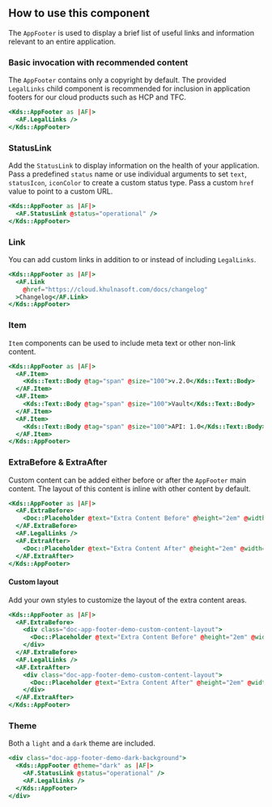 ## How to use this component

The `AppFooter` is used to display a brief list of useful links and information relevant to an entire application. 

### Basic invocation with recommended content

The `AppFooter` contains only a copyright by default. The provided `LegalLinks` child component is recommended for inclusion in application footers for our cloud products such as HCP and TFC.

```handlebars
<Kds::AppFooter as |AF|>
  <AF.LegalLinks />
</Kds::AppFooter>
```

### StatusLink

Add the `StatusLink` to display information on the health of your application. Pass a predefined `status` name or use individual arguments to set `text`, `statusIcon`, `iconColor` to create a custom status type. Pass a custom `href` value to point to a custom URL.

```handlebars
<Kds::AppFooter as |AF|>
  <AF.StatusLink @status="operational" />
</Kds::AppFooter>
```

### Link

You can add custom links in addition to or instead of including `LegalLinks`.

```handlebars
<Kds::AppFooter as |AF|>
  <AF.Link
    @href="https://cloud.khulnasoft.com/docs/changelog"
  >Changelog</AF.Link>
</Kds::AppFooter>
```

### Item

`Item` components can be used to include meta text or other non-link content.

```handlebars
<Kds::AppFooter as |AF|>
  <AF.Item>
    <Kds::Text::Body @tag="span" @size="100">v.2.0</Kds::Text::Body>
  </AF.Item>
  <AF.Item>
    <Kds::Text::Body @tag="span" @size="100">Vault</Kds::Text::Body>
  </AF.Item>
  <AF.Item>
    <Kds::Text::Body @tag="span" @size="100">API: 1.0</Kds::Text::Body>
  </AF.Item>
</Kds::AppFooter>
```

### ExtraBefore & ExtraAfter

Custom content can be added either before or after the `AppFooter` main content. The layout of this content is inline with other content by default.

```handlebars
<Kds::AppFooter as |AF|>
  <AF.ExtraBefore>
    <Doc::Placeholder @text="Extra Content Before" @height="2em" @width="fit-content" class="doc-app-footer-demo-placeholder" />
  </AF.ExtraBefore>
  <AF.LegalLinks />
  <AF.ExtraAfter>
    <Doc::Placeholder @text="Extra Content After" @height="2em" @width="fit-content" class="doc-app-footer-demo-placeholder" />
  </AF.ExtraAfter>
</Kds::AppFooter>
```

#### Custom layout

Add your own styles to customize the layout of the extra content areas.

```handlebars
<Kds::AppFooter as |AF|>
  <AF.ExtraBefore>
    <div class="doc-app-footer-demo-custom-content-layout">
      <Doc::Placeholder @text="Extra Content Before" @height="2em" @width="fit-content" class="doc-app-footer-demo-placeholder" />
    </div>
  </AF.ExtraBefore>
  <AF.LegalLinks />
  <AF.ExtraAfter>
    <div class="doc-app-footer-demo-custom-content-layout">
      <Doc::Placeholder @text="Extra Content After" @height="2em" @width="fit-content" class="doc-app-footer-demo-placeholder" />
    </div>
  </AF.ExtraAfter>
</Kds::AppFooter>
```

### Theme

Both a `light` and  a `dark` theme are included.

```handlebars
<div class="doc-app-footer-demo-dark-background">
  <Kds::AppFooter @theme="dark" as |AF|>
    <AF.StatusLink @status="operational" />
    <AF.LegalLinks />
  </Kds::AppFooter>
</div>
```
